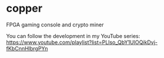 # copper
FPGA gaming console and crypto miner

You can follow the development in my YouTube series:
https://www.youtube.com/playlist?list=PLlso_QbY1UlOQikDvj-fKbCnnHlbrgPYn
